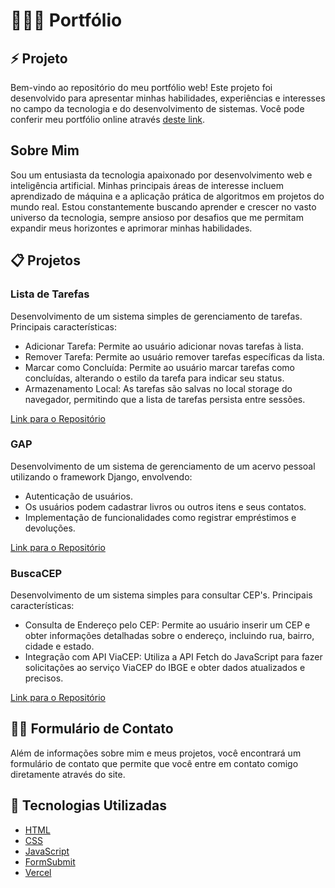 <h1>🧑🏻‍💻 Portfólio</h1>

<h2>⚡ Projeto</h2>
Bem-vindo ao repositório do meu portfólio web! Este projeto foi desenvolvido para apresentar minhas habilidades, experiências e interesses no campo da tecnologia e do desenvolvimento de sistemas. Você pode conferir meu portfólio online através <a href="https://portfolio-antonio-ten.vercel.app/">deste link</a>.

## Sobre Mim
Sou um entusiasta da tecnologia apaixonado por desenvolvimento web e inteligência artificial. Minhas principais áreas de interesse incluem aprendizado de máquina e a aplicação prática de algoritmos em projetos do mundo real. Estou constantemente buscando aprender e crescer no vasto universo da tecnologia, sempre ansioso por desafios que me permitam expandir meus horizontes e aprimorar minhas habilidades.

<h2>📋 Projetos</h2>

### Lista de Tarefas

Desenvolvimento de um sistema simples de gerenciamento de tarefas. Principais características:

- Adicionar Tarefa: Permite ao usuário adicionar novas tarefas à lista.
- Remover Tarefa: Permite ao usuário remover tarefas específicas da lista.
- Marcar como Concluída: Permite ao usuário marcar tarefas como concluídas, alterando o estilo da tarefa para indicar seu status.
- Armazenamento Local: As tarefas são salvas no local storage do navegador, permitindo que a lista de tarefas persista entre sessões.

[Link para o Repositório](https://github.com/afcj8/to_do)

### GAP

Desenvolvimento de um sistema de gerenciamento de um acervo pessoal utilizando o framework Django, envolvendo:

- Autenticação de usuários.
- Os usuários podem cadastrar livros ou outros itens e seus contatos.
- Implementação de funcionalidades como registrar empréstimos e devoluções.

[Link para o Repositório](https://github.com/afcj8/GAP)

### BuscaCEP

Desenvolvimento de um sistema simples para consultar CEP's. Principais características:

- Consulta de Endereço pelo CEP: Permite ao usuário inserir um CEP e obter informações detalhadas sobre o endereço, incluindo rua, bairro, cidade e estado.
- Integração com API ViaCEP: Utiliza a API Fetch do JavaScript para fazer solicitações ao serviço ViaCEP do IBGE e obter dados atualizados e precisos.

[Link para o Repositório](https://github.com/afcj8/BuscaCEP)

<h2>✍🏻 Formulário de Contato</h2>

Além de informações sobre mim e meus projetos, você encontrará um formulário de contato que permite que você entre em contato comigo diretamente através do site.

<h2>🚀 Tecnologias Utilizadas</h2>

- [HTML](https://developer.mozilla.org/pt-BR/docs/Web/HTML)
- [CSS](https://developer.mozilla.org/pt-BR/docs/Web/CSS)
- [JavaScript](https://developer.mozilla.org/pt-BR/docs/Web/JavaScript)
- [FormSubmit](https://formsubmit.co/)
- [Vercel](https://vercel.com/)
